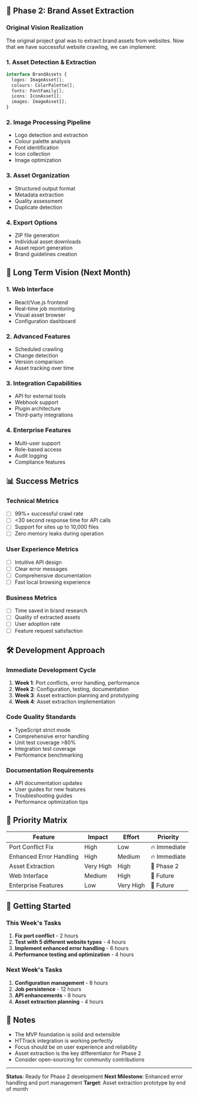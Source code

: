 ## 🎯 **Phase 2: Brand Asset Extraction**

### **Original Vision Realization**
The original project goal was to extract brand assets from websites. Now that we have successful website crawling, we can implement:

### 1. **Asset Detection & Extraction**
```typescript
interface BrandAssets {
  logos: ImageAsset[];
  colours: ColorPalette[];
  fonts: FontFamily[];
  icons: IconAsset[];
  images: ImageAsset[];
}
```

### 2. **Image Processing Pipeline**
- Logo detection and extraction
- Colour palette analysis
- Font identification
- Icon collection
- Image optimization

### 3. **Asset Organization**
- Structured output format
- Metadata extraction
- Quality assessment
- Duplicate detection

### 4. **Export Options**
- ZIP file generation
- Individual asset downloads
- Asset report generation
- Brand guidelines creation

## 🔮 **Long Term Vision (Next Month)**

### 1. **Web Interface**
- React/Vue.js frontend
- Real-time job monitoring
- Visual asset browser
- Configuration dashboard

### 2. **Advanced Features**
- Scheduled crawling
- Change detection
- Version comparison
- Asset tracking over time

### 3. **Integration Capabilities**
- API for external tools
- Webhook support
- Plugin architecture
- Third-party integrations

### 4. **Enterprise Features**
- Multi-user support
- Role-based access
- Audit logging
- Compliance features

## 📊 **Success Metrics**

### **Technical Metrics**
- [ ] 99%+ successful crawl rate
- [ ] <30 second response time for API calls
- [ ] Support for sites up to 10,000 files
- [ ] Zero memory leaks during operation

### **User Experience Metrics**
- [ ] Intuitive API design
- [ ] Clear error messages
- [ ] Comprehensive documentation
- [ ] Fast local browsing experience

### **Business Metrics**
- [ ] Time saved in brand research
- [ ] Quality of extracted assets
- [ ] User adoption rate
- [ ] Feature request satisfaction

## 🛠️ **Development Approach**

### **Immediate Development Cycle**
1. **Week 1**: Port conflicts, error handling, performance
2. **Week 2**: Configuration, testing, documentation
3. **Week 3**: Asset extraction planning and prototyping
4. **Week 4**: Asset extraction implementation

### **Code Quality Standards**
- TypeScript strict mode
- Comprehensive error handling
- Unit test coverage >80%
- Integration test coverage
- Performance benchmarking

### **Documentation Requirements**
- API documentation updates
- User guides for new features
- Troubleshooting guides
- Performance optimization tips

## 🎯 **Priority Matrix**

| Feature | Impact | Effort | Priority |
|---------|--------|--------|----------|
| Port Conflict Fix | High | Low | 🔥 Immediate |
| Enhanced Error Handling | High | Medium | 🔥 Immediate |
| Asset Extraction | Very High | High | 🎯 Phase 2 |
| Web Interface | Medium | High | 🔮 Future |
| Enterprise Features | Low | Very High | 🔮 Future |

## 🚀 **Getting Started**

### **This Week's Tasks**
1. **Fix port conflict** - 2 hours
2. **Test with 5 different website types** - 4 hours
3. **Implement enhanced error handling** - 6 hours
4. **Performance testing and optimization** - 4 hours

### **Next Week's Tasks**
1. **Configuration management** - 8 hours
2. **Job persistence** - 12 hours
3. **API enhancements** - 8 hours
4. **Asset extraction planning** - 4 hours

## 📝 **Notes**

- The MVP foundation is solid and extensible
- HTTrack integration is working perfectly
- Focus should be on user experience and reliability
- Asset extraction is the key differentiator for Phase 2
- Consider open-sourcing for community contributions

---

**Status**: Ready for Phase 2 development
**Next Milestone**: Enhanced error handling and port management
**Target**: Asset extraction prototype by end of month 